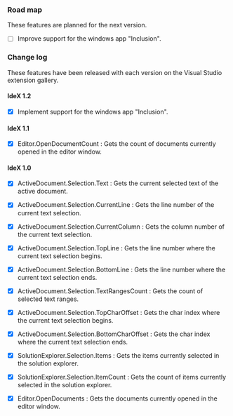 ### Road map
These features are planned for the next version.

- [ ] Improve support for the windows app "Inclusion".

### Change log
These features have been released with each version on the Visual Studio extension gallery.

#### IdeX 1.2
- [x] Implement support for the windows app "Inclusion".

#### IdeX 1.1
- [x] Editor.OpenDocumentCount : Gets the count of documents currently opened in the editor window.

#### IdeX 1.0
- [x] ActiveDocument.Selection.Text : Gets the current selected text of the active document.
		
- [x] ActiveDocument.Selection.CurrentLine : Gets the line number of the current text selection.
		
- [x] ActiveDocument.Selection.CurrentColumn : Gets the column number of the current text selection.
		
- [x] ActiveDocument.Selection.TopLine : Gets the line number where the current text selection begins.
		
- [x] ActiveDocument.Selection.BottomLine : Gets the line number where the current text selection ends.
		
- [x] ActiveDocument.Selection.TextRangesCount : Gets the count of selected text ranges.
		
- [x] ActiveDocument.Selection.TopCharOffset : Gets the char index where the current text selection begins.
		
- [x] ActiveDocument.Selection.BottomCharOffset : Gets the char index where the current text selection ends.
	
- [x] SolutionExplorer.Selection.Items : Gets the items currently selected in the solution explorer.
		
- [x] SolutionExplorer.Selection.ItemCount : Gets the count of items currently selected in the solution explorer.
		
- [x] Editor.OpenDocuments : Gets the documents currently opened in the editor window.

